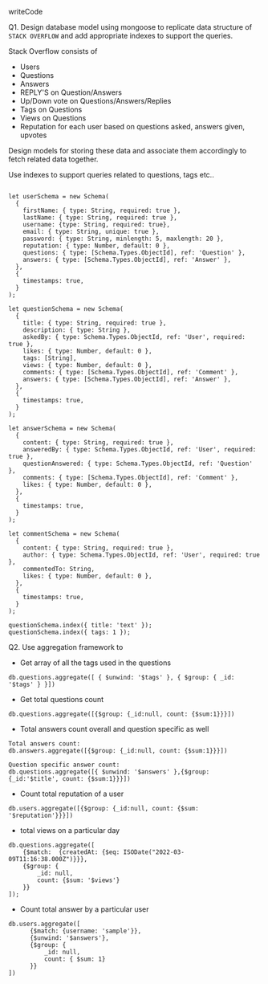 writeCode

Q1. Design database model using mongoose to replicate data structure of `STACK OVERFLOW` and add appropriate indexes to support the queries.

Stack Overflow consists of

- Users
- Questions
- Answers
- REPLY'S on Question/Answers
- Up/Down vote on Questions/Answers/Replies
- Tags on Questions
- Views on Questions
- Reputation for each user based on questions asked, answers given, upvotes

Design models for storing these data and associate them accordingly to fetch related data together.

Use indexes to support queries related to questions, tags etc..

```

let userSchema = new Schema(
  {
    firstName: { type: String, required: true },
    lastName: { type: String, required: true },
    username: {type: String, required: true},
    email: { type: String, unique: true },
    password: { type: String, minlength: 5, maxlength: 20 },
    reputation: { type: Number, default: 0 },
    questions: { type: [Schema.Types.ObjectId], ref: 'Question' },
    answers: { type: [Schema.Types.ObjectId], ref: 'Answer' },
  },
  {
    timestamps: true,
  }
);

let questionSchema = new Schema(
  {
    title: { type: String, required: true },
    description: { type: String },
    askedBy: { type: Schema.Types.ObjectId, ref: 'User', required: true },
    likes: { type: Number, default: 0 },
    tags: [String],
    views: { type: Number, default: 0 },
    comments: { type: [Schema.Types.ObjectId], ref: 'Comment' },
    answers: { type: [Schema.Types.ObjectId], ref: 'Answer' },
  },
  {
    timestamps: true,
  }
);

let answerSchema = new Schema(
  {
    content: { type: String, required: true },
    answeredBy: { type: Schema.Types.ObjectId, ref: 'User', required: true },
    questionAnswered: { type: Schema.Types.ObjectId, ref: 'Question' },
    comments: { type: [Schema.Types.ObjectId], ref: 'Comment' },
    likes: { type: Number, default: 0 },
  },
  {
    timestamps: true,
  }
);

let commentSchema = new Schema(
  {
    content: { type: String, required: true },
    author: { type: Schema.Types.ObjectId, ref: 'User', required: true },
    commentedTo: String,
    likes: { type: Number, default: 0 },
  },
  {
    timestamps: true,
  }
);

questionSchema.index({ title: 'text' });
questionSchema.index({ tags: 1 });

```

Q2. Use aggregation framework to

- Get array of all the tags used in the questions

```
db.questions.aggregate([ { $unwind: '$tags' }, { $group: { _id: '$tags' } }])
```

- Get total questions count

```
db.questions.aggregate([{$group: {_id:null, count: {$sum:1}}}])
```

- Total answers count overall and question specific as well

```
Total answers count:
db.answers.aggregate([{$group: {_id:null, count: {$sum:1}}}])

Question specific answer count:
db.questions.aggregate([{ $unwind: '$answers' },{$group: {_id:'$title', count: {$sum:1}}}])
```

- Count total reputation of a user

```
db.users.aggregate([{$group: {_id:null, count: {$sum: '$reputation'}}}])
```

- total views on a particular day

```
db.questions.aggregate([
    {$match:  {createdAt: {$eq: ISODate("2022-03-09T11:16:38.000Z")}}},
    {$group: {
        _id: null,
        count: {$sum: '$views'}
    }}
]);
```

- Count total answer by a particular user

```
db.users.aggregate([
      {$match: {username: 'sample'}},
      {$unwind: '$answers'},
      {$group: {
          _id: null,
          count: { $sum: 1}
      }}
])
```
